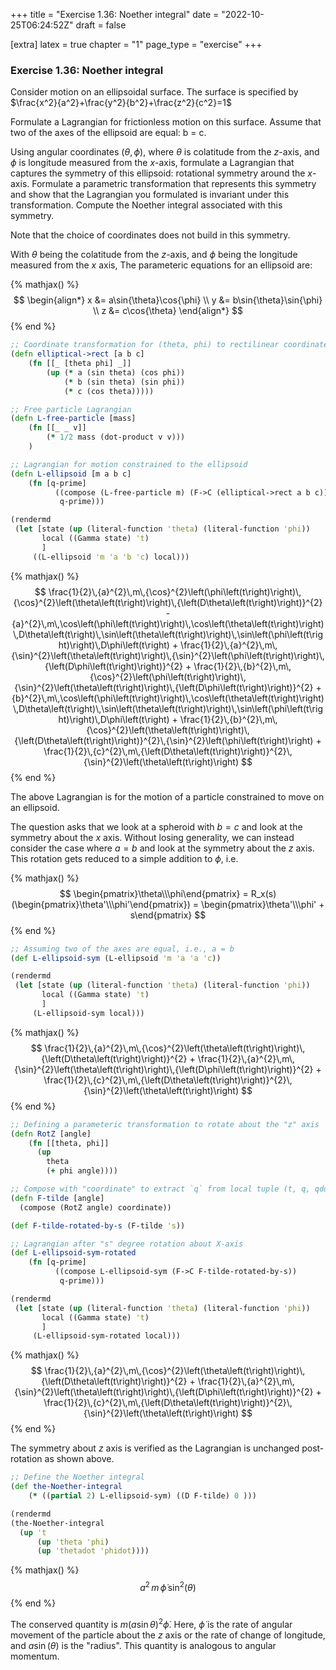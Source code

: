 +++
title = "Exercise 1.36: Noether integral"
date = "2022-10-25T06:24:52Z"
draft = false

[extra]
latex = true
chapter = "1"
page_type = "exercise"
+++



### Exercise 1.36: Noether integral

Consider motion on an ellipsoidal surface. The surface is specified by $\frac{x^2}{a^2}+\frac{y^2}{b^2}+\frac{z^2}{c^2}=1$

Formulate a Lagrangian for frictionless motion on this surface. Assume that two of the axes of the ellipsoid are equal: b = c.

Using angular coordinates $(\theta, \phi)$, where $\theta$ is colatitude from the $z$-axis, and $\phi$ is longitude measured from the $x$-axis, formulate a Lagrangian that captures the symmetry of this ellipsoid: rotational symmetry around the $x$-axis. Formulate a parametric transformation that represents this symmetry and show that the Lagrangian you formulated is invariant under this transformation. Compute the Noether integral associated with this symmetry.

Note that the choice of coordinates does not build in this symmetry.







With $\theta$ being the colatitude from the $z$-axis, and $\phi$ being the longitude measured from the $x$ axis,
The parameteric equations for an ellipsoid are:

{% mathjax() %}
$$
\begin{align*}
x &= a\sin{\theta}\cos{\phi} \\
y &= b\sin{\theta}\sin{\phi} \\
z &= c\cos{\theta}
\end{align*}
$$
{% end %}



```clojure
;; Coordinate transformation for (theta, phi) to rectilinear coordinates
(defn elliptical->rect [a b c]
    (fn [[_ [theta phi] _]]
        (up (* a (sin theta) (cos phi))
            (* b (sin theta) (sin phi))
            (* c (cos theta)))))

;; Free particle Lagrangian
(defn L-free-particle [mass]
    (fn [[_ _ v]]
        (* 1/2 mass (dot-product v v)))   
    )

;; Lagrangian for motion constrained to the ellipsoid
(defn L-ellipsoid [m a b c]
    (fn [q-prime]
          ((compose (L-free-particle m) (F->C (elliptical->rect a b c)))
           q-prime)))

(rendermd
 (let [state (up (literal-function 'theta) (literal-function 'phi))
       local ((Gamma state) 't)
       ]
     ((L-ellipsoid 'm 'a 'b 'c) local)))
```


{% mathjax() %}$$
\frac{1}{2}\,{a}^{2}\,m\,{\cos}^{2}\left(\phi\left(t\right)\right)\,{\cos}^{2}\left(\theta\left(t\right)\right)\,{\left(D\theta\left(t\right)\right)}^{2} - {a}^{2}\,m\,\cos\left(\phi\left(t\right)\right)\,\cos\left(\theta\left(t\right)\right)\,D\theta\left(t\right)\,\sin\left(\theta\left(t\right)\right)\,\sin\left(\phi\left(t\right)\right)\,D\phi\left(t\right) + \frac{1}{2}\,{a}^{2}\,m\,{\sin}^{2}\left(\theta\left(t\right)\right)\,{\sin}^{2}\left(\phi\left(t\right)\right)\,{\left(D\phi\left(t\right)\right)}^{2} + \frac{1}{2}\,{b}^{2}\,m\,{\cos}^{2}\left(\phi\left(t\right)\right)\,{\sin}^{2}\left(\theta\left(t\right)\right)\,{\left(D\phi\left(t\right)\right)}^{2} + {b}^{2}\,m\,\cos\left(\phi\left(t\right)\right)\,\cos\left(\theta\left(t\right)\right)\,D\theta\left(t\right)\,\sin\left(\theta\left(t\right)\right)\,\sin\left(\phi\left(t\right)\right)\,D\phi\left(t\right) + \frac{1}{2}\,{b}^{2}\,m\,{\cos}^{2}\left(\theta\left(t\right)\right)\,{\left(D\theta\left(t\right)\right)}^{2}\,{\sin}^{2}\left(\phi\left(t\right)\right) + \frac{1}{2}\,{c}^{2}\,m\,{\left(D\theta\left(t\right)\right)}^{2}\,{\sin}^{2}\left(\theta\left(t\right)\right)
$$
{% end %}





The above Lagrangian is for the motion of a particle constrained to move on an ellipsoid.

The question asks that we look at a spheroid with $b = c$ and look at the symmetry about the $x$ axis. Without losing generality, we can instead consider the case where $a = b$ and look at the symmetry about the $z$ axis. This rotation gets reduced to a simple addition to $\phi$, i.e.

{% mathjax() %}
$$
\begin{pmatrix}\theta\\\phi\end{pmatrix} = R_x(s)(\begin{pmatrix}\theta'\\\phi'\end{pmatrix}) = \begin{pmatrix}\theta'\\\phi' + s\end{pmatrix}
$$
{% end %}



```clojure
;; Assuming two of the axes are equal, i.e., a = b
(def L-ellipsoid-sym (L-ellipsoid 'm 'a 'a 'c))

(rendermd
 (let [state (up (literal-function 'theta) (literal-function 'phi))
       local ((Gamma state) 't)
       ]
     (L-ellipsoid-sym local)))
```


{% mathjax() %}$$
\frac{1}{2}\,{a}^{2}\,m\,{\cos}^{2}\left(\theta\left(t\right)\right)\,{\left(D\theta\left(t\right)\right)}^{2} + \frac{1}{2}\,{a}^{2}\,m\,{\sin}^{2}\left(\theta\left(t\right)\right)\,{\left(D\phi\left(t\right)\right)}^{2} + \frac{1}{2}\,{c}^{2}\,m\,{\left(D\theta\left(t\right)\right)}^{2}\,{\sin}^{2}\left(\theta\left(t\right)\right)
$$
{% end %}



```clojure
;; Defining a parameteric transformation to rotate about the "z" axis
(defn RotZ [angle]
    (fn [[theta, phi]]
      (up
        theta
        (+ phi angle))))

;; Compose with "coordinate" to extract `q` from local tuple (t, q, qdot)
(defn F-tilde [angle]
  (compose (RotZ angle) coordinate))

(def F-tilde-rotated-by-s (F-tilde 's))

;; Lagrangian after "s" degree rotation about X-axis
(def L-ellipsoid-sym-rotated
    (fn [q-prime]
          ((compose L-ellipsoid-sym (F->C F-tilde-rotated-by-s))
           q-prime)))

(rendermd
 (let [state (up (literal-function 'theta) (literal-function 'phi))
       local ((Gamma state) 't)
       ]
     (L-ellipsoid-sym-rotated local)))
```


{% mathjax() %}$$
\frac{1}{2}\,{a}^{2}\,m\,{\cos}^{2}\left(\theta\left(t\right)\right)\,{\left(D\theta\left(t\right)\right)}^{2} + \frac{1}{2}\,{a}^{2}\,m\,{\sin}^{2}\left(\theta\left(t\right)\right)\,{\left(D\phi\left(t\right)\right)}^{2} + \frac{1}{2}\,{c}^{2}\,m\,{\left(D\theta\left(t\right)\right)}^{2}\,{\sin}^{2}\left(\theta\left(t\right)\right)
$$
{% end %}





The symmetry about $z$ axis is verified as the Lagrangian is unchanged post-rotation as shown above.

```clojure
;; Define the Noether integral
(def the-Noether-integral
    (* ((partial 2) L-ellipsoid-sym) ((D F-tilde) 0 )))

(rendermd
(the-Noether-integral
  (up 't
      (up 'theta 'phi)
      (up 'thetadot 'phidot))))
```


{% mathjax() %}$$
{a}^{2}\,m\,\dot {\phi}\,{\sin}^{2}\left(\theta\right)
$$
{% end %}





The conserved quantity is $m (a\sin{\theta})^2\dot{\phi}$. Here, $\dot{\phi}$ is the rate of angular movement of the particle about the $z$ axis or the rate of change of longitude, and $a\sin(\theta)$ is the "radius". This quantity is analogous to angular momentum.
